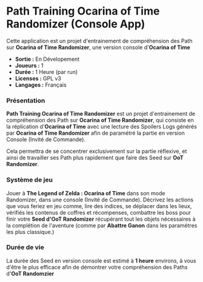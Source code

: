 # Path Training Ocarina of Time Randomizer (Console App)

Cette application est un projet d'entrainement de compréhension des Path sur **Ocarina of Time Randomizer**, une version console d'**Ocarina of Time**
- **Sortie :** En Dévelopement
- **Joueurs :** 1
- **Durée :** 1 Heure (par run)
- **Licenses :** GPL v3
- **Langages :** Français

### Présentation

**Path Training Ocarina of Time Randomizer** est un projet d'entrainement de compréhension des Path sur **Ocarina of Time Randomizer**, qui consiste en la réplication d'**Ocarina of Time** avec une lecture des Spoilers Logs générés par **Ocarina of Time Randomizer** afin de paramétré la partie en version Console (Invité de Commande).

Cela permettra de se concentrer exclusivement sur la partie réflexive, et ainsi de travailler ses Path plus rapidement que faire des Seed sur **OoT Randomizer**.

### Système de jeu

Jouer à **The Legend of Zelda : Ocarina of Time** dans son mode Randomizer, dans une console (Invité de Commande).
Décrivez les actions que vous feriez en jeu comme, lire des indices, se déplacer dans les lieux, vérifiés les contenus de coffres et récompenses, combattre les boss pour finir votre **Seed d'OoT Randomizer** récupérant tout les objets nécessaires à la complétion de l'aventure (comme par **Abattre Ganon** dans les paramétres les plus classique.)

### Durée de vie

La durée des Seed en version console est estimé à **1 heure** environs, à vous d'être le plus efficace afin de démontrer votre compréhension des Paths d'**OoT Randomzier**